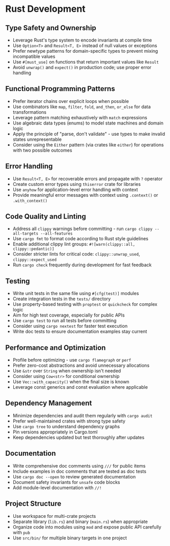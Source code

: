 # Rust Development

## Type Safety and Ownership
- Leverage Rust's type system to encode invariants at compile time
- Use `Option<T>` and `Result<T, E>` instead of null values or exceptions
- Prefer newtype patterns for domain-specific types to prevent mixing incompatible values
- Use `#[must_use]` on functions that return important values like `Result`
- Avoid `unwrap()` and `expect()` in production code; use proper error handling

## Functional Programming Patterns
- Prefer iterator chains over explicit loops when possible
- Use combinators like `map`, `filter`, `fold`, `and_then`, `or_else` for data transformations
- Leverage pattern matching exhaustively with `match` expressions
- Use algebraic data types (enums) to model state machines and domain logic
- Apply the principle of "parse, don't validate" - use types to make invalid states unrepresentable
- Consider using the `Either` pattern (via crates like `either`) for operations with two possible outcomes

## Error Handling
- Use `Result<T, E>` for recoverable errors and propagate with `?` operator
- Create custom error types using `thiserror` crate for libraries
- Use `anyhow` for application-level error handling with context
- Provide meaningful error messages with context using `.context()` or `.with_context()`

## Code Quality and Linting
- Address all `clippy` warnings before committing - run `cargo clippy --all-targets --all-features`
- Use `cargo fmt` to format code according to Rust style guidelines
- Enable additional clippy lint groups: `#![warn(clippy::all, clippy::pedantic)]`
- Consider stricter lints for critical code: `clippy::unwrap_used`, `clippy::expect_used`
- Run `cargo check` frequently during development for fast feedback

## Testing
- Write unit tests in the same file using `#[cfg(test)]` modules
- Create integration tests in the `tests/` directory
- Use property-based testing with `proptest` or `quickcheck` for complex logic
- Aim for high test coverage, especially for public APIs
- Use `cargo test` to run all tests before committing
- Consider using `cargo nextest` for faster test execution
- Write doc tests to ensure documentation examples stay current

## Performance and Optimization
- Profile before optimizing - use `cargo flamegraph` or `perf`
- Prefer zero-cost abstractions and avoid unnecessary allocations
- Use `&str` over `String` when ownership isn't needed
- Consider using `Cow<str>` for conditional ownership
- Use `Vec::with_capacity()` when the final size is known
- Leverage const generics and const evaluation where applicable

## Dependency Management
- Minimize dependencies and audit them regularly with `cargo audit`
- Prefer well-maintained crates with strong type safety
- Use `cargo tree` to understand dependency graphs
- Pin versions appropriately in Cargo.toml
- Keep dependencies updated but test thoroughly after updates

## Documentation
- Write comprehensive doc comments using `///` for public items
- Include examples in doc comments that are tested as doc tests
- Use `cargo doc --open` to review generated documentation
- Document safety invariants for `unsafe` code blocks
- Add module-level documentation with `//!`

## Project Structure
- Use workspace for multi-crate projects
- Separate library (`lib.rs`) and binary (`main.rs`) when appropriate
- Organize code into modules using `mod` and expose public API carefully with `pub`
- Use `src/bin/` for multiple binary targets in one project

